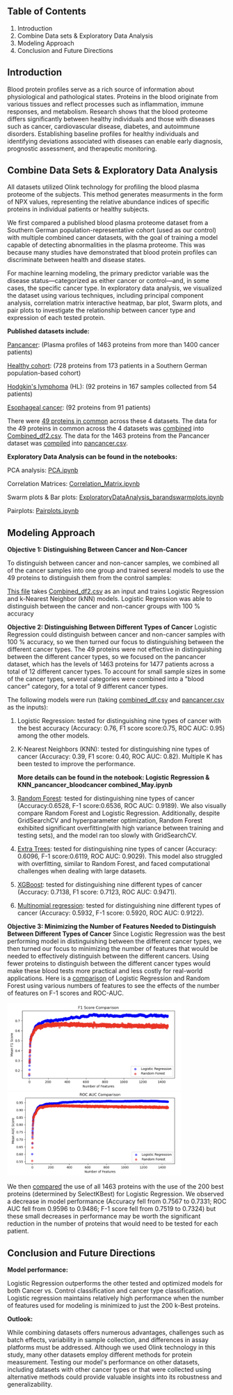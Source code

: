 ## Table of Contents
1. Introduction
2. Combine Data sets & Exploratory Data Analysis
3. Modeling Approach
4. Conclusion and Future Directions

## Introduction

Blood protein profiles serve as a rich source of information about physiological and pathological states. Proteins in the blood originate from various tissues and reflect processes such as inflammation, immune responses, and metabolism. Research shows that the blood proteome differs significantly between healthy individuals and those with diseases such as cancer, cardiovascular disease, diabetes, and autoimmune disorders. Establishing baseline profiles for healthy individuals and identifying deviations associated with diseases can enable early diagnosis, prognostic assessment, and therapeutic monitoring.

## Combine Data Sets & Exploratory Data Analysis 

All datasets utilized Olink technology for profiling the blood plasma proteome of the subjects. This method generates measurments in the form of NPX values, representing the relative abundance indices of specific proteins in individual patients or healthy subjects. 

We first compared a published blood plasma proteome dataset from a Southern German population-representative cohort (used as our control) with multiple combined cancer datasets, with the goal of training a model capable of detecting abnormalities in the plasma proteome. This was because many studies have demonstrated that blood protein profiles can discriminate between health and disease states.

For machine learning modeling, the primary predictor variable was the disease status—categorized as either cancer or control—and, in some cases, the specific cancer type. In exploratory data analysis, we visualized the dataset using various techniques, including principal component analysis, correlation matrix interactive heatmap, bar plot, Swarm plots, and pair plots to investigate the relationship between cancer type and expression of each tested protein. 

**Published datasets include:**

[Pancancer](https://pmc.ncbi.nlm.nih.gov/articles/PMC10354027/): (Plasma profiles of 1463 proteins from more than 1400 cancer patients)

[Healthy cohort](https://pubs.acs.org/doi/full/10.1021/acs.jproteome.0c00641?casa_token=jmZDPVZOvegAAAAA%3ARv_oH-9X2AfOxbH826lXOOUjBr8xhagsxlecoH2jrUE_aaJUsM1bINZ_g4RxtZSuMI0B1D3th1VilHUy8w): (728 proteins from 173 patients in a Southern German population-based cohort)

[Hodgkin's lymphoma](https://aacrjournals.org/cancerrescommun/article/4/7/1726/746418) (HL): (92 proteins in 167 samples collected from 54 patients)

[Esophageal cancer](https://pmc.ncbi.nlm.nih.gov/articles/PMC10836376/): (92 proteins from 91 patients)

There were [49 proteins in common](DataCleaning_and_ExploratoryAnalysis/ExploratoryAnalysis.ipynb) across these 4 datasets. The data for the 49 proteins in common across the 4 datasets was [combined](DataCleaning_and_ExploratoryAnalysis) into [Combined_df2.csv](DataCleaning_and_ExploratoryAnalysis/Combined_df2.csv). The data for the 1463 proteins from the Pancancer dataset was [compiled](DataCleaning_and_ExploratoryAnalysis) into [pancancer.csv](DataCleaning_and_ExploratoryAnalysis/pancancer.csv). 

**Exploratory Data Analysis can be found in the notebooks:**

PCA analysis: [PCA.ipynb](https://github.com/parinazfathi/ErdosFall2024ProteinTeam/blob/main/DataCleaning_and_ExploratoryAnalysis/PCA.ipynb)

Correlation Matrices: [Correlation_Matrix.ipynb](DataCleaning_and_ExploratoryAnalysis/Correlation_Matrix.ipynb)

Swarm plots & Bar plots: [ExploratoryDataAnalysis_barandswarmplots.ipynb](DataCleaning_and_ExploratoryAnalysis/ExploratoryDataAnalysis_barandswarmplots.ipynb)

Pairplots: [Pairplots.ipynb](https://github.com/parinazfathi/ErdosFall2024ProteinTeam/blob/main/DataCleaning_and_ExploratoryAnalysis/Pairplots.ipynb)


## Modeling Approach

**Objective 1: Distinguishing Between Cancer and Non-Cancer**

To distinguish between cancer and non-cancer samples, we combined all of the cancer samples into one group and trained several models to use the 49 proteins to distinguish them from the control samples:

[This file](Modeling_Approaches/Objective_1_CancerVsNoncancer/Objective1_LogisticandKNN.ipynb) takes [Combined_df2.csv](DataCleaning_and_ExploratoryAnalysis/Combined_df2.csv) as an input and trains Logistic Regression and k-Nearest Neighbor (kNN) models. Logistic Regression was able to distinguish between the cancer and non-cancer groups with 100 % accuracy


**Objective 2: Distinguishing Between Different Types of Cancer**
Logistic Regression could distinguish between cancer and non-cancer samples with 100 % accuracy, so we then turned our focus to distinguishing between the different cancer types. The 49 proteins were not effective in distinguishing between the different cancer types, so we focused on the pancancer dataset, which has the levels of 1463 proteins for 1477 patients across a total of 12 different cancer types. To account for small sample sizes in some of the cancer types, several categories were combined into a "blood cancer" category, for a total of 9 different cancer types. 

The following models were run (taking [combined_df.csv](DataCleaning_and_ExploratoryAnalysis/combined_df.csv) and [pancancer.csv](DataCleaning_and_ExploratoryAnalysis/pancancer.csv) as the inputs):

1. Logistic Regression: tested for distinguishing nine types of cancer with the best accuracy (Accuracy: 0.76, F1 score score:0.75, ROC AUC: 0.95) among the other models.

2. K-Nearest Neighbors (KNN): tested for distinguishing nine types of cancer (Accuracy: 0.39, F1 score: 0.40, ROC AUC: 0.82). Multiple K has been tested to improve the performance.

    **More details can be found in the notebook: Logistic Regression & KNN_pancancer_bloodcancer combined_May.ipynb**

3. [Random Forest](Modeling_Approaches/Objective_2_TypeOfCancer/Objective2_RandomForest&ExtraTrees.ipynb): tested for distinguishing nine types of cancer (Accuracy:0.6528, F-1 score:0.6536, ROC AUC: 0.9189). We also visually compare Random Forest and Logistic 
Regression. Additionally, despite GridSearchCV and hyperparameter optimization, Random Forest exhibited significant overfitting(with high variance between training and testing sets), and the model ran too slowly with GridSearchCV. 

4. [Extra Trees](Modeling_Approaches/Objective_2_TypeOfCancer/Objective2_RandomForest&ExtraTrees.ipynb): tested for distinguishing nine types of cancer (Accuracy: 0.6096, F-1 score:0.6119, ROC AUC: 0.9029). This model also struggled with overfitting, similar to Random Forest, and faced computational challenges when dealing with large datasets.

5. [XGBoost](Modeling_Approaches/Objective_2_TypeOfCancer/Objective2_XGBoost.ipynb): tested for distinguishing nine different types of cancer (Accuracy: 0.7138, F1 score: 0.7123, ROC AUC: 0.9471). 

6. [Multinomial regression](https://github.com/parinazfathi/ErdosFall2024ProteinTeam/blob/main/Modeling_Approaches/Objective_2_TypeOfCancer/Multinomial_imputedkNN_updated.ipynb): tested for distinguishing nine different types of cancer (Accuracy: 0.5932, F-1 score: 0.5920, ROC AUC: 0.9122). 


**Objective 3: Minimizing the Number of Features Needed to Distinguish Between Different Types of Cancer**
Since Logistic Regression was the best performing model in distinguishing between the different cancer types, we then turned our focus to minimizing the number of features that would be needed to effectively distinguish between the different cancers. Using fewer proteins to distinguish between the different cancer types would make these blood tests more practical and less costly for real-world applications.
Here is a [comparison](Modeling_Approaches/Objective_2_TypeOfCancer/Logistic&RandomForestVisualizations(num_features=all).ipynb) of Logistic Regression and Random Forest using various numbers of features to see the effects of the number of features on F-1 scores and ROC-AUC.

<img width="400" alt="F-1Scores" src="Modeling_Approaches/Objective_3_MinimizeNumberofFeatures/Scores_F-1.png">  <img width="400" alt="ROC_AUC" src="Modeling_Approaches/Objective_3_MinimizeNumberofFeatures/ROC_AUC.png">

We then [compared](Modeling_Approaches/Objective_3/Objective3_Logistic.ipynb) the use of all 1463 proteins with the use of the 200 best proteins (determined by SelectKBest) for Logistic Regression. We observed a decrease in model performance (Accuracy fell from 0.7567 to 0.7331; ROC AUC fell from 0.9596 to 0.9486; F-1 score fell from 0.7519 to 0.7324) but these small decreases in performance may be worth the significant reduction in the number of proteins that would need to be tested for each patient.  

## Conclusion and Future Directions

**Model performance:**

Logistic Regression outperforms the other tested and optimized models for both Cancer vs. Control classification and cancer type classification. Logistic regression maintains relatively high performance when the number of features used for modeling is minimized to just the 200 k-Best proteins.

**Outlook:**

While combining datasets offers numerous advantages, challenges such as batch effects, variability in sample collection, and differences in assay platforms must be addressed. Although we used Olink technology in this study, many other datasets employ different methods for protein measurement. Testing our model's performance on other datasets, including datasets with other cancer types or that were collected using alternative methods could provide valuable insights into its robustness and generalizability.




